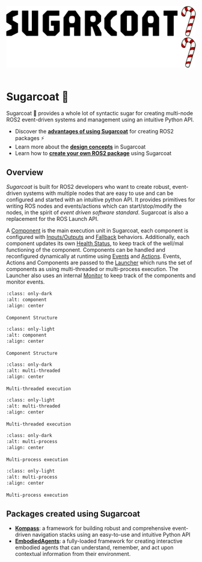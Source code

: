 <div>
  <img src="_static/SUGARCOAT_LIGHT.png" class="only-light" />
  <img src="_static/SUGARCOAT_DARK.png" class="only-dark" />
</div>
<br>

# Sugarcoat 🍬

Sugarcoat 🍬 provides a whole lot of syntactic sugar for creating multi-node ROS2 event-driven systems and management using an intuitive Python API.

- Discover the [**advantages of using Sugarcoat**](why.md) for creating ROS2 packages ⚡
- Learn more about the [**design concepts**](design/concepts_overview.md) in Sugarcoat
- Learn how to [**create your own ROS2 package**](advanced/use.md) using Sugarcoat

## Overview

_Sugarcoat_ is built for ROS2 developers who want to create robust, event-driven systems with multiple nodes that are easy to use and can be configured and started with an intuitive python API. It provides primitives for writing ROS nodes and events/actions which can start/stop/modify the nodes, in the spirit of _event driven software standard_. Sugarcoat is also a replacement for the ROS Launch API.

A [Component](./design/component.md) is the main execution unit in Sugarcoat, each component is configured with [Inputs/Outputs](./design/topics.md) and [Fallback](./design/fallbacks.md) behaviors. Additionally, each component updates its own [Health Status](./design/status.md), to keep track of the well/mal functioning of the component. Components can be handled and reconfigured dynamically at runtime using [Events](./design/events.md) and [Actions](./design/actions.md). Events, Actions and Components are passed to the [Launcher](./design/launcher.md) which runs the set of components as using multi-threaded or multi-process execution. The Launcher also uses an internal [Monitor](./design/monitor.md) to keep track of the components and monitor events.

```{figure} /_static/images/diagrams/component_dark.png
:class: only-dark
:alt: component
:align: center

Component Structure
```
```{figure} /_static/images/diagrams/component_light.png
:class: only-light
:alt: component
:align: center

Component Structure
```

```{figure} /_static/images/diagrams/multi_threaded_dark.png
:class: only-dark
:alt: multi-threaded
:align: center

Multi-threaded execution
```
```{figure} /_static/images/diagrams/multi_threaded_light.png
:class: only-light
:alt: multi-threaded
:align: center

Multi-threaded execution
```

```{figure} /_static/images/diagrams/multi_process_dark.png
:class: only-dark
:alt: multi-process
:align: center

Multi-process execution
```
```{figure} /_static/images/diagrams/multi_process_light.png
:class: only-light
:alt: multi-process
:align: center

Multi-process execution
```

## Packages created using Sugarcoat

- [**Kompass**](https://automatikarobotics.com/kompass/): a framework for building robust and comprehensive event-driven navigation stacks using an easy-to-use and intuitive Python API
- [**EmbodiedAgents**](https://automatika-robotics.github.io/embodied-agents/): a fully-loaded framework for creating interactive embodied agents that can understand, remember, and act upon contextual information from their environment.
